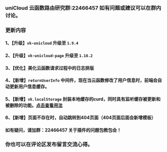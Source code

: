 ### uniCloud 云函数路由研究群:22466457 如有问题或建议可以在群内讨论。
###  更新内容
#### 1、【升级】`vk-unicloud` 升级至 `1.9.4`
#### 2、【升级】`vk-unicloud-page` 升级至 `1.16.2`
#### 3、【优化】美化云函数请求过程中的日志排版
#### 4、【新增】`returnUserInfo` 中间件，现在当云函数修改了用户信息时，前端会自动更新用户信息缓存。
#### 5、【新增】`vk.localStorage` 封装本地缓存的curd，同时具有监听缓存被更新和被删除的功能。[点击查看用法](https://gitee.com/vk-uni/vk-uni-cloud-router/wikis/%E7%9B%91%E5%90%AC%E6%9C%AC%E5%9C%B0%E7%BC%93%E5%AD%98?sort_id=3415898)
#### 6、【新增】页面不存在时，自动跳转到404页面（404页面后面会新增模板）


#### 如有疑问，请加群：22466457 关于插件的问题包教包会！
### 你也可以在评论区发布留言交流心得。